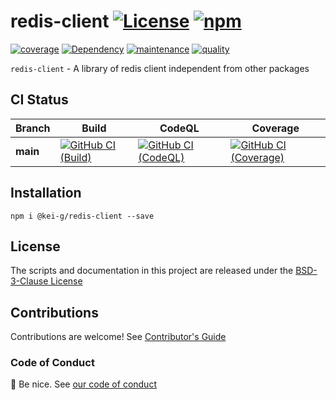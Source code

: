 # redis-client [![License][license-image]][license-url] [![npm][npm-image]][npm-url]

[![coverage][nyc-cov-image]][github-url] [![Dependency][depencency-image]][dependency-url] [![maintenance][maintenance-image]][npmsio-url] [![quality][quality-image]][npmsio-url]

`redis-client` - A library of redis client independent from other packages

## CI Status

| Branch | Build | CodeQL | Coverage |
| ---- | ---- | ---- | ---- |
| **main** | [![GitHub CI (Build)][github-build-image]][github-build-url] | [![GitHub CI (CodeQL)][github-codeql-image]][github-codeql-url] | [![GitHub CI (Coverage)][github-coverage-image]][github-coverage-url] |

## Installation

```shell
npm i @kei-g/redis-client --save
```

## License

The scripts and documentation in this project are released under the [BSD-3-Clause License](https://github.com/kei-g/redis-client/blob/main/LICENSE)

## Contributions

Contributions are welcome! See [Contributor's Guide](https://github.com/kei-g/redis-client/blob/main/CONTRIBUTING.md)

### Code of Conduct

:clap: Be nice. See [our code of conduct](https://github.com/kei-g/redis-client/blob/main/CODE_OF_CONDUCT.md)

[depencency-image]:https://img.shields.io/librariesio/release/npm/@kei-g/redis-client?logo=nodedotjs
[dependency-url]:https://npmjs.com/package/@kei-g/redis-client?activeTab=dependencies
[github-build-image]:https://github.com/kei-g/redis-client/actions/workflows/build.yml/badge.svg
[github-build-url]:https://github.com/kei-g/redis-client/actions/workflows/build.yml
[github-codeql-image]:https://github.com/kei-g/redis-client/actions/workflows/codeql.yml/badge.svg
[github-codeql-url]:https://github.com/kei-g/redis-client/actions/workflows/codeql.yml
[github-coverage-image]:https://github.com/kei-g/redis-client/actions/workflows/coverage.yml/badge.svg
[github-coverage-url]:https://github.com/kei-g/redis-client/actions/workflows/coverage.yml
[github-url]:https://github.com/kei-g/redis-client
[license-image]:https://img.shields.io/github/license/kei-g/redis-client
[license-url]:https://opensource.org/licenses/BSD-3-Clause
[maintenance-image]:https://img.shields.io/npms-io/maintenance-score/@kei-g/redis-client?logo=npm
[npm-image]:https://img.shields.io/npm/v/@kei-g/redis-client?logo=npm
[npm-url]:https://npmjs.com/@kei-g/redis-client
[npmsio-url]:https://npms.io/search?q=%40kei-g%2Fredis-client
[nyc-cov-image]:https://img.shields.io/nycrc/kei-g/redis-client?config=.nycrc.json&label=coverage&logo=mocha
[quality-image]:https://img.shields.io/npms-io/quality-score/@kei-g/redis-client?logo=npm
